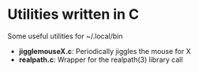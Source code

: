 # Utilities written in C

Some useful utilities for ~/.local/bin

* __jigglemouseX.c__: Periodically jiggles the mouse for X
* __realpath.c__: Wrapper for the realpath(3) library call
